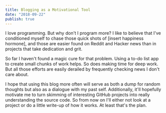 ```yaml
---
title: Blogging as a Motivational Tool
date: "2018-09-22"
publish: true
---
```


I love programming. But why don't I program more? I like to believe that I've
conditioned myself to chase those quick shots of [insert happiness hormone],
and those are easier found on Reddit and Hacker news than in projects that take
dedication and grit.

So far I haven't found a magic cure for that problem. Using a to-do list app to
create small chunks of work helps. So does making time for deep work. But all
those efforts are easily derailed by frequently checking news I don't care
about.

I hope that using this blog more often will serve as both a dump for random
thoughts but also as a dialogue with my past self. Additionally, it'll
hopefully motivate me to turn skimming of interesting GitHub projects into
really understanding the source code. So from now on I'll either not look at a
project or do a little write-up of how it works. At least that's the plan.

